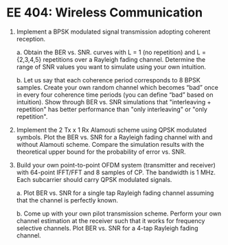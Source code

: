 # EE 404: Wireless Communication

1. Implement a BPSK modulated signal transmission adopting coherent
reception.

    a. Obtain the BER vs. SNR. curves with L = 1 (no repetition) and L = {2,3,4,5} repetitions over a Rayleigh fading channel. Determine the range of SNR values you want to simulate using your own intuition.

    b. Let us say that each coherence period corresponds to 8 BPSK samples. Create your own random channel which becomes “bad” once in every four coherence time periods (you can define “bad” based on intuition). Show through BER vs. SNR simulations that "interleaving + repetition" has better performance than "only interleaving" or "only repetition".

2. Implement the 2 Tx x 1 Rx Alamouti scheme using QPSK modulated symbols. Plot the BER vs. SNR for a Rayleigh fading channel with and without Alamouti scheme. Compare the simulation results with the theoretical upper bound for the probability of error vs. SNR.

3. Build your own point-to-point OFDM system (transmitter and receiver) with 64-point IFFT/FFT and 8 samples of CP. The bandwidth is 1 MHz. Each subcarrier should carry QPSK modulated signals.

    a. Plot BER vs. SNR for a single tap Rayleigh fading channel assuming that the channel is perfectly known.

    b. Come up with your own pilot transmission scheme. Perform your own channel estimation at the receiver such that it works for frequency selective channels. Plot BER vs. SNR for a 4-tap Rayleigh fading channel.
